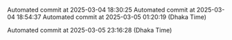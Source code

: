 Automated commit at 2025-03-04 18:30:25
Automated commit at 2025-03-04 18:54:37
Automated commit at 2025-03-05 01:20:19 (Dhaka Time)

Automated commit at 2025-03-05 23:16:28 (Dhaka Time)
